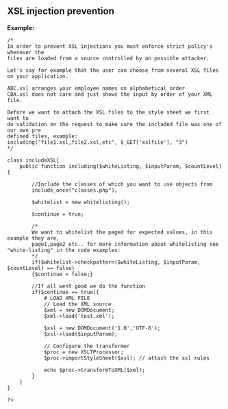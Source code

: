 
XSL injection prevention
-------

**Example:**

   		
	/*
	In order to prevent XSL injections you must enforce strict policy's whenever the
	files are loaded from a source controlled by an possible attacker.
	
	Let's say for example that the user can choose from several XSL files on your application.
	
	ABC.xsl arranges your employee names on alphabetical order
	CBA.xsl does not care and just shows the input by order of your XML file.
	
	Before we want to attach the XSL files to the style sheet we first want to 
	do validation on the request to make sure the included file was one of our own pre
	defined files, example:
	including("file1.xsl,file2.xsl,etc", $_GET['xslfile'], "3")
	*/
	
	class includeXSL{
		public function including($whiteListing, $inputParam, $countLevel){
			
			//Include the classes of which you want to use objects from
			include_once("classes.php");
			
			$whitelist = new whitelisting();
			
			$continue = true;
			
			/*
			We want to whitelist the paged for expected values, in this example they are,
			page1,page2 etc.. for more information about whitelisting see "white-listing" in the code examples:
			*/
			if($whitelist->checkpattern($whiteListing, $inputParam, $countLevel) == false)
			{$continue = false;}
			
			//If all went good we do the function
			if($continue == true){
				# LOAD XML FILE
				// Load the XML source
				$xml = new DOMDocument;
				$xml->load('test.xml');

				$xsl = new DOMDocument('1.0','UTF-8');
				$xsl->load($inputParam); 

				// Configure the transformer
				$proc = new XSLTProcessor;
				$proc->importStyleSheet($xsl); // attach the xsl rules

				echo $proc->transformToXML($xml);
			}
		}
    }

	?>
	
